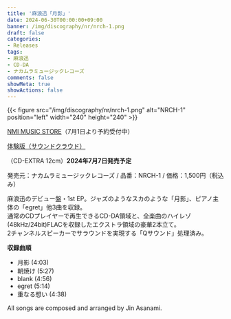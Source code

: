 ```yaml
---
title: '麻浪迅「月影」'
date: 2024-06-30T00:00:00+09:00
banner: /img/discography/nr/nrch-1.png
draft: false
categories:
- Releases
tags:
- 麻浪迅
- CD-DA
- ナカムラミュージックレコーズ
comments: false
showMeta: true
showActions: false
---
```


{{< figure src="/img/discography/nr/nrch-1.png" alt="NRCH-1" position="left" width="240" height="240" >}}

[NMI MUSIC STORE](https://nmimusic.booth.pm/items/5865685)（7月1日より予約受付中）

[体験版（サウンドクラウド）](https://soundcloud.com/hayatehay/tsukikage-crossfade)

（CD-EXTRA 12cm）**2024年7月7日発売予定**<br>

発売元：ナカムラミュージックレコーズ / 品番：NRCH-1 / 価格：1,500円（税込み）

麻浪迅のデビュー盤・1st EP。ジャズのようなスカのような「月影」、ピアノ主体の「egret」他3曲を収録。<br>
通常のCDプレイヤーで再生できるCD-DA領域と、全楽曲のハイレゾ(48kHz/24bit)FLACを収録したエクストラ領域の豪華2本立て。<br>
2チャンネルスピーカーでサラウンドを実現する「Qサウンド」処理済み。

**収録曲順**
- 月影 (4:03)
- 朝焼け (5:27)
- blank (4:56)
- egret (5:14)
- 重なる想い (4:38)

All songs are composed and arranged by Jin Asanami.
